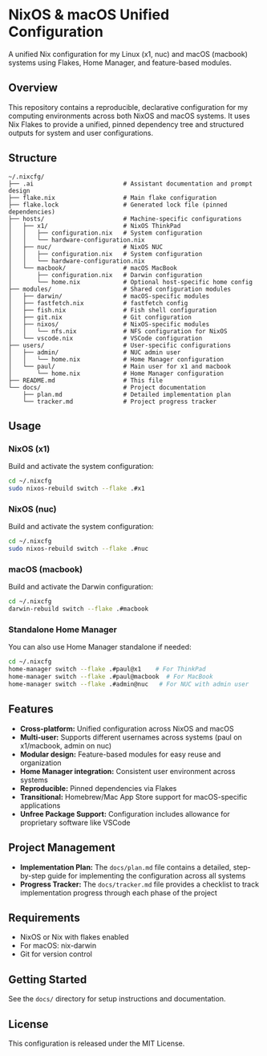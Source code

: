 # NixOS & macOS Unified Configuration

A unified Nix configuration for my Linux (x1, nuc) and macOS (macbook) systems using Flakes, Home Manager, and feature-based modules.

## Overview

This repository contains a reproducible, declarative configuration for my computing environments across both NixOS and macOS systems. It uses Nix Flakes to provide a unified, pinned dependency tree and structured outputs for system and user configurations.

## Structure

```
~/.nixcfg/
├── .ai                         # Assistant documentation and prompt design
├── flake.nix                   # Main flake configuration
├── flake.lock                  # Generated lock file (pinned dependencies)
├── hosts/                      # Machine-specific configurations
│   ├── x1/                     # NixOS ThinkPad
│   │   ├── configuration.nix   # System configuration
│   │   └── hardware-configuration.nix
│   ├── nuc/                    # NixOS NUC
│   │   ├── configuration.nix   # System configuration
│   │   └── hardware-configuration.nix
│   └── macbook/                # macOS MacBook
│       ├── configuration.nix   # Darwin configuration
│       └── home.nix            # Optional host-specific home config
├── modules/                    # Shared configuration modules
│   ├── darwin/                 # macOS-specific modules
│   ├── fastfetch.nix           # fastfetch config
│   ├── fish.nix                # Fish shell configuration
│   ├── git.nix                 # Git configuration
│   ├── nixos/                  # NixOS-specific modules
│   │   └── nfs.nix             # NFS configuration for NixOS
│   └── vscode.nix              # VSCode configuration
├── users/                      # User-specific configurations
│   ├── admin/                  # NUC admin user
│   │   └── home.nix            # Home Manager configuration
│   └── paul/                   # Main user for x1 and macbook
│       └── home.nix            # Home Manager configuration
├── README.md                   # This file
└── docs/                       # Project documentation
    ├── plan.md                 # Detailed implementation plan
    └── tracker.md              # Project progress tracker
```

## Usage

### NixOS (x1)

Build and activate the system configuration:

```bash
cd ~/.nixcfg
sudo nixos-rebuild switch --flake .#x1
```

### NixOS (nuc)

Build and activate the system configuration:

```bash
cd ~/.nixcfg
sudo nixos-rebuild switch --flake .#nuc
```

### macOS (macbook)

Build and activate the Darwin configuration:

```bash
cd ~/.nixcfg
darwin-rebuild switch --flake .#macbook
```

### Standalone Home Manager

You can also use Home Manager standalone if needed:

```bash
cd ~/.nixcfg
home-manager switch --flake .#paul@x1    # For ThinkPad
home-manager switch --flake .#paul@macbook  # For MacBook
home-manager switch --flake .#admin@nuc   # For NUC with admin user
```

## Features

- **Cross-platform:** Unified configuration across NixOS and macOS
- **Multi-user:** Supports different usernames across systems (paul on x1/macbook, admin on nuc)
- **Modular design:** Feature-based modules for easy reuse and organization
- **Home Manager integration:** Consistent user environment across systems
- **Reproducible:** Pinned dependencies via Flakes
- **Transitional:** Homebrew/Mac App Store support for macOS-specific applications
- **Unfree Package Support:** Configuration includes allowance for proprietary software like VSCode

## Project Management

- **Implementation Plan:** The `docs/plan.md` file contains a detailed, step-by-step guide for implementing the configuration across all systems
- **Progress Tracker:** The `docs/tracker.md` file provides a checklist to track implementation progress through each phase of the project

## Requirements

- NixOS or Nix with flakes enabled
- For macOS: nix-darwin
- Git for version control

## Getting Started

See the `docs/` directory for setup instructions and documentation.

## License

This configuration is released under the MIT License.
